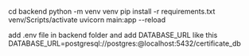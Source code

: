 cd backend
python -m venv venv
pip install -r requirements.txt
venv/Scripts/activate
uvicorn main:app --reload

add .env file in backend folder and add DATABASE_URL like this
DATABASE_URL=postgresql://postgres:<DBPassword>@localhost:5432/certificate_db

